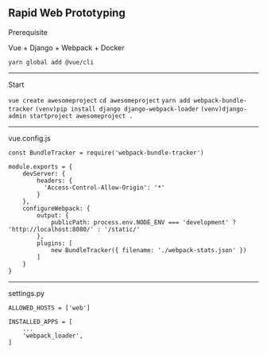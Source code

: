 Rapid Web Prototyping
---
Prerequisite

Vue + Django + Webpack + Docker

`yarn global add @vue/cli`

---
Start

`vue create awesomeproject`
`cd awesomeproject`
`yarn add webpack-bundle-tracker`
`(venv)pip install django django-webpack-loader`
`(venv)django-admin startproject awesomeproject .`

---
vue.config.js

```
const BundleTracker = require('webpack-bundle-tracker')

module.exports = {
    devServer: {
        headers: {
          'Access-Control-Allow-Origin': '*'
        }
    },
    configureWebpack: {
        output: {
            publicPath: process.env.NODE_ENV === 'development' ? 'http://localhost:8080/' : '/static/'
        },
        plugins: [
            new BundleTracker({ filename: './webpack-stats.json' })
        ]
    }
}
```

---
settings.py

```
ALLOWED_HOSTS = ['web']

INSTALLED_APPS = [
    ...
    'webpack_loader',
]


```


